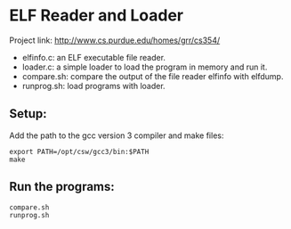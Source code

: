 ELF Reader and Loader
=====================
Project link: http://www.cs.purdue.edu/homes/grr/cs354/

* elfinfo.c: an ELF executable file reader.
* loader.c: a simple loader to load the program in memory and run it.
* compare.sh: compare the output of the file reader elfinfo with elfdump.
* runprog.sh: load programs with loader.


Setup:
------
Add the path to the gcc version 3 compiler and make files:
```
export PATH=/opt/csw/gcc3/bin:$PATH
make
```


Run the programs:
-----------------
```
compare.sh
runprog.sh
```

